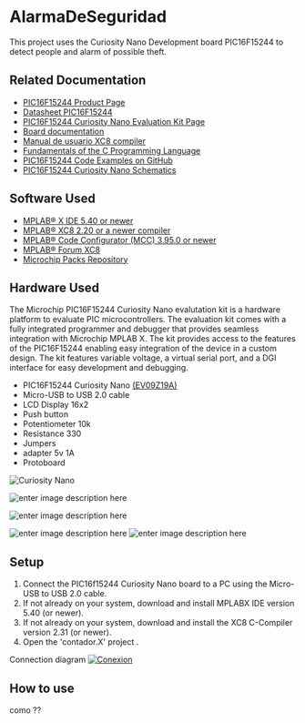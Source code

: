 # AlarmaDeSeguridad
This project uses the Curiosity Nano Development board PIC16F15244 to detect people and alarm of possible theft.
## Related Documentation
- [PIC16F15244 Product Page](https://www.microchip.com/wwwproducts/en/PIC16F15244)
- [Datasheet PIC16F15244](http://ww1.microchip.com/downloads/en/DeviceDoc/PIC16F15213-14-23-24-43-44-Data-Sheet-DS40002195B.pdf)
- [PIC16F15244 Curiosity Nano Evaluation Kit Page](https://www.microchip.com/developmenttools/ProductDetails/EV09Z19A)
- [Board documentation](http://ww1.microchip.com/downloads/en/DeviceDoc/PIC16F15244-Curiosity-Nano-Hardware-User-Guide-DS50003045A.pdf)
- [Manual de usuario XC8 compiler](http://ww1.microchip.com/downloads/en/devicedoc/50002053g.pdf)
- [Fundamentals of the C Programming Language](https://microchipdeveloper.com/tls2101:start)
- [PIC16F15244 Code Examples on GitHub](https://github.com/microchip-pic-avr-examples?q=pic16f1524)
- [PIC16F15244 Curiosity Nano Schematics](https://ww1.microchip.com/downloads/en/DeviceDoc/PIC16F15244_Curiosity_Nano_Schematics.pdf)



## Software Used

- [MPLAB® X IDE 5.40 or newer](http://www.microchip.com/mplab/mplab-x-ide)
- [MPLAB® XC8 2.20 or a newer compiler](https://www.microchip.com/development-tools/pic-and-dspic-downloads-archive)
- [ MPLAB® Code Configurator (MCC) 3.95.0 or newer ](https://www.microchip.com/mplab/mplab-code-configurator)
- [ MPLAB® Forum XC8](https://www.microchip.com/forums/f249.aspx)
- [Microchip Packs Repository](https://packs.download.microchip.com/)

## Hardware Used
The Microchip PIC16F15244 Curiosity Nano evalutation kit is a hardware platform to evaluate PIC microcontrollers. The evaluation kit comes with a fully integrated programmer and debugger that provides seamless integration with Microchip MPLAB X. The kit provides access to the features of the PIC16F15244 enabling easy integration of the device in a custom design. The kit features variable voltage, a virtual serial port, and a DGI interface for easy development and debugging.
- PIC16F15244 Curiosity Nano [(EV09Z19A)](https://www.microchip.com/Developmenttools/ProductDetails/EV09Z19A)
- Micro-USB to USB 2.0 cable
- LCD Display 16x2
- Push button
- Potentiometer 10k
- Resistance 330
- Jumpers
- adapter 5v 1A
- Protoboard

![Curiosity Nano](https://external-content.duckduckgo.com/iu/?u=https://www.microchip.com/images/default-source/design-centers/8-bit-mcus/pic-device-selection/ev09z19a_pic16f15244-curiosity-nano-board-front-transparent.png?sfvrsn=8337e3b9_0&f=1&nofb=1)

![enter image description here](https://external-content.duckduckgo.com/iu/?u=http://www.hobbytronics.co.uk/image/cache/data/dealextreme/lcd-blue-16x2-500x500.jpg&f=1&nofb=1)

![enter image description here](https://external-content.duckduckgo.com/iu/?u=https://emartee.com/Images/websites/emartee.com/products/thumbnails/big/41797.jpg&f=1&nofb=1)

![enter image description here](https://external-content.duckduckgo.com/iu/?u=https://www.vapeitalia.it/media/catalog/product/cache/1/image/363x/5cfc8b4d9849831add20660d2bfd8996/c/a/cavo-micro-usb-15mt-cf737-matsuyama.jpg&f=1&nofb=1)
![enter image description here](https://encrypted-tbn0.gstatic.com/images?q=tbn:ANd9GcSQHClGVUAKXOtd89kzGMdwYVQi_2_lnk5IHA&usqp=CAU)
## Setup
1. Connect the PIC16f15244 Curiosity Nano board to a PC using the Micro-USB to USB 2.0 cable.
2. If not already on your system, download and install MPLABX IDE version 5.40 (or newer).
3. If not already on your system, download and install the XC8 C-Compiler version 2.31 (or newer).
4. Open the 'contador.X' project .

Connection diagram 
<a href="https://ibb.co/6JzYJ0w"><img src="https://i.ibb.co/YTm2TBQ/Conexion.png" alt="Conexion" border="0"></a>

## How to use
como ??
